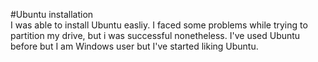 #Ubuntu installation\
I was able to install Ubuntu easliy. I faced some problems while trying to partition my drive, but i was successful nonetheless. I've used Ubuntu before but I am Windows user but I've started liking Ubuntu.
